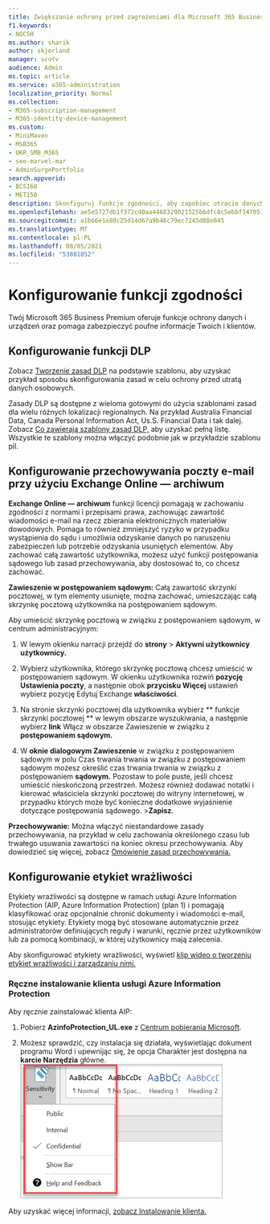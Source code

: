 ```yaml
---
title: Zwiększanie ochrony przed zagrożeniami dla Microsoft 365 Business Premium
f1.keywords:
- NOCSH
ms.author: sharik
author: skjerland
manager: scotv
audience: Admin
ms.topic: article
ms.service: o365-administration
localization_priority: Normal
ms.collection:
- M365-subscription-management
- M365-identity-device-management
ms.custom:
- MiniMaven
- MSB365
- OKR_SMB_M365
- seo-marvel-mar
- AdminSurgePortfolio
search.appverid:
- BCS160
- MET150
description: Skonfiguruj funkcje zgodności, aby zapobiec utracie danych i zapewnić bezpieczeństwo poufnych informacji Twoich i Twoich klientów.
ms.openlocfilehash: ae5e5727db1f372c40aa4468329021525b6dfc8c5ebbf34705184e461df069e5
ms.sourcegitcommit: a1b66e1e80c25d14d67a9b46c79ec7245d88e045
ms.translationtype: MT
ms.contentlocale: pl-PL
ms.lasthandoff: 08/05/2021
ms.locfileid: "53881852"
---
```

# <a name="set-up-compliance-features"></a>Konfigurowanie funkcji zgodności

Twój Microsoft 365 Business Premium oferuje funkcje ochrony danych i urządzeń oraz pomaga zabezpieczyć poufne informacje Twoich i klientów.

## <a name="set-up-dlp-features"></a>Konfigurowanie funkcji DLP

Zobacz [Tworzenie zasad DLP](../compliance/create-a-dlp-policy-from-a-template.md) na podstawie szablonu, aby uzyskać przykład sposobu skonfigurowania zasad w celu ochrony przed utratą danych osobowych. 
  
Zasady DLP są dostępne z wieloma gotowymi do użycia szablonami zasad dla wielu różnych lokalizacji regionalnych. Na przykład Australia Financial Data, Canada Personal Information Act, Us.S. Financial Data i tak dalej. Zobacz [Co zawierają szablony zasad DLP,](../compliance/what-the-dlp-policy-templates-include.md) aby uzyskać pełną listę. Wszystkie te szablony można włączyć podobnie jak w przykładzie szablonu piI. 
  
## <a name="set-up-email-retention-with-exchange-online-archiving"></a>Konfigurowanie przechowywania poczty e-mail przy użyciu Exchange Online — archiwum

 **Exchange Online — archiwum** funkcji licencji pomagają w zachowaniu zgodności z normami i przepisami prawa, zachowując zawartość wiadomości e-mail na rzecz zbierania elektronicznych materiałów dowodowych. Pomaga to również zmniejszyć ryzyko w przypadku wystąpienia do sądu i umożliwia odzyskanie danych po naruszeniu zabezpieczeń lub potrzebie odzyskania usuniętych elementów. Aby zachować całą zawartość użytkownika, możesz użyć funkcji postępowania sądowego lub zasad przechowywania, aby dostosować to, co chcesz zachować.
  
**Zawieszenie w postępowaniem sądowym:** Całą zawartość skrzynki pocztowej, w tym elementy usunięte, można zachować, umieszczając całą skrzynkę pocztową użytkownika na postępowaniem sądowym. 
    
Aby umieścić skrzynkę pocztową w związku z postępowaniem sądowym, w centrum administracyjnym:
    
1. W lewym okienku narracji przejdź do **strony** \> **Aktywni użytkownicy użytkownicy.**
    
2. Wybierz użytkownika, którego skrzynkę pocztową chcesz umieścić w postępowaniem sądowym. W okienku użytkownika rozwiń **pozycję Ustawienia poczty**, a następnie obok **przycisku Więcej** ustawień wybierz pozycję Edytuj Exchange **właściwości**.
    
3. Na stronie skrzynki pocztowej dla użytkownika wybierz ** funkcje skrzynki pocztowej ** w lewym obszarze wyszukiwania, a następnie wybierz **link** Włącz w obszarze Zawieszenie w związku z **postępowaniem sądowym.**
    
4. W **oknie dialogowym Zawieszenie** w związku z postępowaniem sądowym w polu Czas trwania trwania w związku z postępowaniem sądowym możesz określić czas trwania trwania w związku z postępowaniem **sądowym.** Pozostaw to pole puste, jeśli chcesz umieścić nieskończoną przestrzeń. Możesz również dodawać notatki i kierować właściciela skrzynki pocztowej do witryny internetowej, w przypadku których może być konieczne dodatkowe wyjaśnienie dotyczące postępowania sądowego. \>**Zapisz**.
    
**Przechowywanie:** Można włączyć niestandardowe zasady przechowywania, na przykład w celu zachowania określonego czasu lub trwałego usuwania zawartości na koniec okresu przechowywania. Aby dowiedzieć się więcej, zobacz [Omówienie zasad przechowywania.](../compliance/retention.md)

## <a name="set-up-sensitivity-labels"></a>Konfigurowanie etykiet wrażliwości

Etykiety wrażliwości są dostępne w ramach usługi Azure Information Protection (AIP, Azure Information Protection) (plan 1) i pomagają klasyfikować oraz opcjonalnie chronić dokumenty i wiadomości e-mail, stosując etykiety. Etykiety mogą być stosowane automatycznie przez administratorów definiujących reguły i warunki, ręcznie przez użytkowników lub za pomocą kombinacji, w której użytkownicy mają zalecenia.

Aby skonfigurować etykiety wrażliwości, wyświetl [klip wideo o tworzeniu etykiet wrażliwości i zarządzaniu nimi.](../business-video/create-sensitivity-labels.md)



### <a name="install-the-azure-information-protection-client-manually"></a>Ręczne instalowanie klienta usługi Azure Information Protection

Aby ręcznie zainstalować klienta AIP:

1. Pobierz **AzinfoProtection_UL.exe** z [Centrum pobierania Microsoft](https://www.microsoft.com/download/details.aspx?id=53018).
 
2. Możesz sprawdzić, czy instalacja się działała, wyświetlając  dokument programu Word i upewnijąc się, że opcja Charakter jest dostępna na **karcie Narzędzia** główne.
<br/>![Lista rozwijana na karcie Ochrona w dokumencie programu Word.](../media/word-sensitivity.png)

Aby uzyskać więcej informacji, [zobacz Instalowanie klienta.](/azure/information-protection/infoprotect-tutorial-step3)